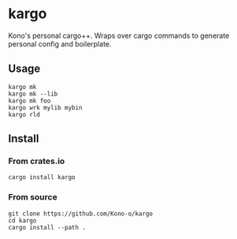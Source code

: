# kargo

Kono's personal cargo++.
Wraps over cargo commands to generate personal config and boilerplate.

## Usage

```
kargo mk
kargo mk --lib
kargo mk foo 
kargo wrk mylib mybin
kargo rld
```

## Install

### From crates.io

```
cargo install kargo
```

### From source

```
git clone https://github.com/Kono-o/kargo
cd kargo
cargo install --path .
```
